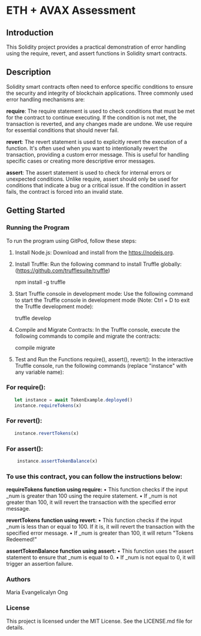# ETH + AVAX Assessment

## Introduction
This Solidity project provides a practical demonstration of error handling using the require, revert, and assert functions in Solidity smart contracts.

## Description
Solidity smart contracts often need to enforce specific conditions to ensure the security and integrity of blockchain applications. Three commonly used error handling mechanisms are:

**require**: The require statement is used to check conditions that must be met for the contract to continue executing. If the condition is not met, the transaction is reverted, and any changes made are undone. We use require for essential conditions that should never fail.

**revert**: The revert statement is used to explicitly revert the execution of a function. It's often used when you want to intentionally revert the transaction, providing a custom error message. This is useful for handling specific cases or creating more descriptive error messages.

**assert**: The assert statement is used to check for internal errors or unexpected conditions. Unlike require, assert should only be used for conditions that indicate a bug or a critical issue. If the condition in assert fails, the contract is forced into an invalid state.

## Getting Started
### Running the Program
To run the program using GitPod, follow these steps:

1. Install Node.js: Download and install from the https://nodejs.org.

2. Install Truffle: Run the following command to install Truffle globally: (https://github.com/trufflesuite/truffle)

    npm install -g truffle
    
3. Start Truffle console in development mode: Use the following command to start the Truffle console in development mode 
    (Note: Ctrl + D to exit the Truffle development mode):
    
    truffle develop
    
4. Compile and Migrate Contracts: In the Truffle console, execute the following commands to compile and migrate the contracts:

      compile
      migrate
  
5. Test and Run the Functions require(), assert(), revert(): In the interactive Truffle console, run the following commands (replace "instance" with any variable name):

### For require():
 ```javascript
    let instance = await TokenExample.deployed()
    instance.requireTokens(x) 
 ```
### For revert():
 ```javascript
    instance.revertTokens(x)
 ```
### For assert():
 ```javascript
     instance.assertTokenBalance(x)
 ```

### To use this contract, you can follow the instructions below:

**requireTokens function using require:**
• This function checks if the input _num is greater than 100 using the require statement.
• If _num is not greater than 100, it will revert the transaction with the specified error message.

**revertTokens function using revert:**
• This function checks if the input _num is less than or equal to 100. If it is, it will revert the transaction with the specified error message.
• If _num is greater than 100, it will return "Tokens Redeemed!"

**assertTokenBalance function using assert:**
• This function uses the assert statement to ensure that _num is equal to 0.
• If _num is not equal to 0, it will trigger an assertion failure.

### Authors
Maria Evangelicalyn Ong

### License
This project is licensed under the MIT License. See the LICENSE.md file for details.
